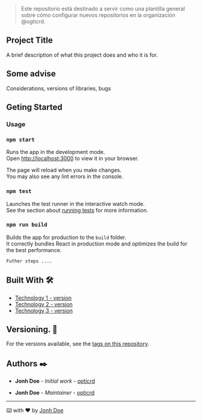 > Este repositorio está destinado a servir como una plantilla general sobre cómo configurar nuevos repositorios en la organización @ogticrd. 

## Project Title

A brief description of what this project does and who it is for.

## Some advise
Considerations, versions of libraries, bugs 

## Geting Started

### Usage
### `npm start`

Runs the app in the development mode.\
Open [http://localhost:3000](http://localhost:3000) to view it in your browser.

The page will reload when you make changes.\
You may also see any lint errors in the console.

### `npm test`

Launches the test runner in the interactive watch mode.\
See the section about [running tests](https://facebook.github.io/create-react-app/docs/running-tests) for more information.

### `npm run build`

Builds the app for production to the `build` folder.\
It correctly bundles React in production mode and optimizes the build for the best performance.

```
Futher steps ....
```


## Built With 🛠️
* [Technology 1 - version](url)
* [Technology 2 - version](url)
* [Technology 3 - version](url)

## Versioning. 📌

For the versions available, see the [tags on this repository](https://github.com/opticrd/.....).

## Authors ✒️

* **Jonh Doe** - *Initial work* - [opticrd](https://github.com/opticrd)

* **Jonh Doe** - *Maintainer* -  [opticrd](https://github.com/opticrd)


---
⌨️ with ❤️ by [Jonh Doe](https://github.com/User)
